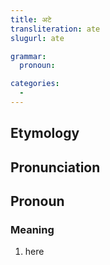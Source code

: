 ```yaml
---
title: अटे
transliteration: ate
slugurl: ate

grammar: 
  pronoun:

categories:
  - 
---
```


## Etymology

## Pronunciation


## Pronoun
### Meaning
1. here